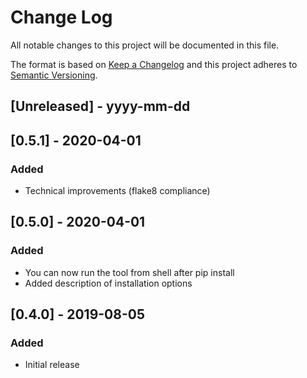 # Change Log

All notable changes to this project will be documented in this file.

The format is based on [Keep a Changelog](http://keepachangelog.com/)
and this project adheres to [Semantic Versioning](http://semver.org/).

## [Unreleased] - yyyy-mm-dd

## [0.5.1] - 2020-04-01

### Added

- Technical improvements (flake8 compliance)

## [0.5.0] - 2020-04-01

### Added

- You can now run the tool from shell after pip install
- Added description of installation options

## [0.4.0] - 2019-08-05

### Added

- Initial release
